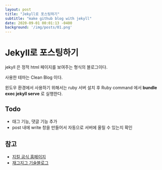 ```yaml
---
layout: post
title: "Jekyll로 포스팅하기"
subtitle: "make github blog with jekyll"
date: 2020-09-01 00:01:13 -0400
background: '/img/posts/01.png'
---
```

# Jekyll로 포스팅하기

jekyll 은 정적 html 페이지를 보여주는 형식의 블로그이다.

사용한 테마는 Clean Blog 이다.

윈도우 환경에서 사용하기 위해서는 ruby 서버 설치 후 Ruby command 에서 **bundle exec jekyll serve** 로 실행한다.

## Todo
- 태그 기능, 댓글 기능 추가
- post 내에 write 창을 만들어서 자동으로 서버에 올릴 수 있는지 확인

## 참고
  * [지킬 공식 홈페이지](https://jekyllrb-ko.github.io/docs/windows/)
  * [재그지그 기술블로그](https://wormwlrm.github.io/2018/07/13/How-to-set-Github-and-Jekyll-environment-on-Windows.html)
